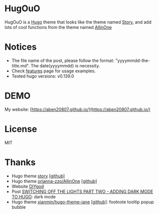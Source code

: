 # HugOuO

HugOuO is a [Hugo](https://gohugo.io/) theme that looks like the theme named [Story](https://themes.gohugo.io/story/), and add lots of cool functions from the theme named [AllinOne](https://themes.gohugo.io/allinone/)

# Notices

+ The file name of the post, please follow the format: "yyyymmdd-the-title.md". The date(yyyymmdd) is necessity.
+ Check [features](https://aben20807.github.io/posts/features/) page for usage examples.
+ Tested hugo versions: v0.139.0

# DEMO

My website: [https://aben20807.github.io/](https://aben20807.github.io/)

# License

MIT

# Thanks

+ Hugo theme [story](https://themes.gohugo.io/story/) [[github]](https://github.com/xaprb/story)
+ Hugo theme [orianna-zzo/AllinOne](https://themes.gohugo.io/allinone/) [[github]](https://github.com/orianna-zzo/AllinOne)
+ Website [DIYgod](https://diygod.me/)
+ Post [SWITCHING OFF THE LIGHTS PART TWO - ADDING DARK MODE TO HUGO](https://yonkov.github.io/post/add-dark-mode-toggle-to-hugo/): dark mode
+ Hugo theme [xianmin/hugo-theme-jane](https://www.xianmin.org/hugo-theme-jane/post/doc-footnote-preview/) [[github]](https://github.com/xianmin/hugo-theme-jane): footnote tooltip popup bubble

